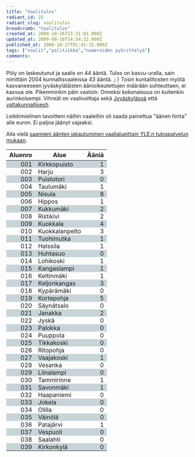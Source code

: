 ```yaml
---
title: "Vaalitulos"
radiant_id: 25
radiant_slug: vaalitulos
breadcrumb: "Vaalitulos"
created_at: 2008-10-26T23:31:01.000Z
updated_at: 2009-08-16T14:54:32.000Z
published_at: 2008-10-27T01:41:15.000Z
tags: ["vaalit","politiikka","numeroiden pyörittelyä"]
comments:
---
```

<p>Pöly on laskeutunut ja saalis on 44 ääntä.  Tulos on kasvu-uralla, sain nimittäin 2004 kunnallisvaaleissa 43 ääntä. <tt>;)</tt> Tosin kuntaliitosten myötä kasvaneeseen jyväskyläläisten äänioikeutettujen määrään suhteuttaen, ei kasvua ole.  Pikemminkin päin vastoin.  Onneksi kokonaisuus on kuitenkin aurinkoisempi.  Vihreät on vaalivoittaja sekä <a href="http://www.yle.fi/vaalit2008/tulospalvelu/kunnat/puolueiden_kannatus_kno179.html">Jyväskylässä</a> että <a href="http://www.yle.fi/vaalit2008/tulospalvelu/index.html">valtakunnallisesti</a>.</p> 

<p>Leikkimielinen tavoitteni näihin vaaleihin oli saada painettua "äänen hinta" alle euron.  Ei paljoa jäänyt vajaaksi.</p>

<p>Alla vielä <a href="http://www.yle.fi/vaalit2008/tulospalvelu/ehdokkaat/ehdokas_kno179_ehdno467.html">saamieni äänten jakautuminen vaalialueittain YLE:n tulospalvelun mukaan</a>.</p>

<style type="text/css">
#tulos { border-collapse: collapse; margin: 1em auto; }
#tulos td { padding: 0 0.5em; }
.alignright { text-align: right; }
.odd { background-color: #C8D4D8; }
</style>

<table id="tulos">

<thead>
<tr>
	<th class="alignright">Aluenro</th>
	<th>Alue</th>
	<th class="alignright">Ääniä</th>
</tr>
</thead>
<tbody>
<col width="20" />
<tr class="odd">
	<td class="alignright">001</td>
	<td>Kirkkopuisto</td>
	<td class="alignright">1</td>
</tr>
<tr class="even">
	<td class="alignright">002</td>
	<td>Harju</td>
	<td class="alignright">3</td>
</tr>
<tr class="odd">
	<td class="alignright">003</td>
	<td>Puistotori</td>
	<td class="alignright">0</td>
</tr>
<tr class="even">
	<td class="alignright">004</td>
	<td>Taulumäki</td>
	<td class="alignright">1</td>
</tr>
<tr class="odd">
	<td class="alignright">005</td>
	<td>Nisula</td>
	<td class="alignright">8</td>
</tr>
<tr class="even">
	<td class="alignright">006</td>
	<td>Hippos</td>
	<td class="alignright">1</td>
</tr>
<tr class="odd">
	<td class="alignright">007</td>
	<td>Kukkumäki</td>
	<td class="alignright">2</td>
</tr>
<tr class="even">
	<td class="alignright">008</td>
	<td>Ristikivi</td>
	<td class="alignright">2</td>
</tr>
<tr class="odd">
	<td class="alignright">009</td>
	<td>Kuokkala</td>
	<td class="alignright">4</td>
</tr>
<tr class="even">
	<td class="alignright">010</td>
	<td>Kuokkalanpelto</td>
	<td class="alignright">3</td>
</tr>
<tr class="odd">
	<td class="alignright">011</td>
	<td>Tuohimutka</td>
	<td class="alignright">1</td>
</tr>
<tr class="even">
	<td class="alignright">012</td>
	<td>Halssila</td>
	<td class="alignright">1</td>
</tr>
<tr class="odd">
	<td class="alignright">013</td>
	<td>Huhtasuo</td>
	<td class="alignright">0</td>
</tr>
<tr class="even">
	<td class="alignright">014</td>
	<td>Lohikoski</td>
	<td class="alignright">1</td>
</tr>
<tr class="odd">
	<td class="alignright">015</td>
	<td>Kangaslampi</td>
	<td class="alignright">1</td>
</tr>
<tr class="even">
	<td class="alignright">016</td>
	<td>Keltinmäki</td>
	<td class="alignright">1</td>
</tr>
<tr class="odd">
	<td class="alignright">017</td>
	<td>Keljonkangas</td>
	<td class="alignright">3</td>
</tr>
<tr class="even">
	<td class="alignright">018</td>
	<td>Kypärämäki</td>
	<td class="alignright">0</td>
</tr>
<tr class="odd">
	<td class="alignright">019</td>
	<td>Kortepohja</td>
	<td class="alignright">5</td>
</tr>
<tr class="even">
	<td class="alignright">020</td>
	<td>Säynätsalo</td>
	<td class="alignright">0</td>
</tr>
<tr class="odd">
	<td class="alignright">021</td>
	<td>Janakka</td>
	<td class="alignright">2</td>
</tr>
<tr class="even">
	<td class="alignright">022</td>
	<td>Jyskä</td>
	<td class="alignright">0</td>
</tr>
<tr class="odd">
	<td class="alignright">023</td>
	<td>Palokka</td>
	<td class="alignright">0</td>
</tr>
<tr class="even">
	<td class="alignright">024</td>
	<td>Puuppola</td>
	<td class="alignright">0</td>
</tr>
<tr class="odd">
	<td class="alignright">025</td>
	<td>Tikkakoski</td>
	<td class="alignright">0</td>
</tr>
<tr class="even">
	<td class="alignright">026</td>
	<td>Ritopohja</td>
	<td class="alignright">0</td>
</tr>
<tr class="odd">
	<td class="alignright">027</td>
	<td>Vaajakoski</td>
	<td class="alignright">1</td>
</tr>
<tr class="even">
	<td class="alignright">028</td>
	<td>Vesanka</td>
	<td class="alignright">0</td>
</tr>
<tr class="odd">
	<td class="alignright">029</td>
	<td>Liinalampi</td>
	<td class="alignright">0</td>
</tr>
<tr class="even">
	<td class="alignright">030</td>
	<td>Tammirinne</td>
	<td class="alignright">1</td>
</tr>
<tr class="odd">
	<td class="alignright">031</td>
	<td>Savonmäki</td>
	<td class="alignright">1</td>
</tr>
<tr class="even">
	<td class="alignright">032</td>
	<td>Haapaniemi</td>
	<td class="alignright">0</td>
</tr>
<tr class="odd">
	<td class="alignright">033</td>
	<td>Jokela</td>
	<td class="alignright">0</td>
</tr>
<tr class="even">
	<td class="alignright">034</td>
	<td>Ollila</td>
	<td class="alignright">0</td>
</tr>
<tr class="odd">
	<td class="alignright">035</td>
	<td>Väinölä</td>
	<td class="alignright">0</td>
</tr>
<tr class="even">
	<td class="alignright">036</td>
	<td>Patajärvi</td>
	<td class="alignright">1</td>
</tr>
<tr class="odd">
	<td class="alignright">037</td>
	<td>Vespuoli</td>
	<td class="alignright">0</td>
</tr>
<tr class="even">
	<td class="alignright">038</td>
	<td>Saalahti</td>
	<td class="alignright">0</td>
</tr>
<tr class="odd">
	<td class="alignright">039</td>
	<td>Kirkonkylä</td>
	<td class="alignright">0</td>
</tr>
</tbody>
</table>

